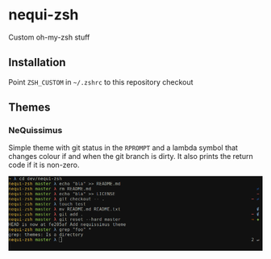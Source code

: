 # nequi-zsh

Custom oh-my-zsh stuff

## Installation

Point `ZSH_CUSTOM` in `~/.zshrc` to this repository checkout

## Themes

### NeQuissimus

Simple theme with git status in the `RPROMPT` and a lambda symbol that changes colour if and when the git branch is dirty.
It also prints the return code if it is non-zero.

![NeQuissimus](./themes/nequissimus.png)
